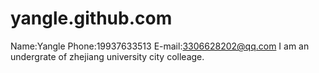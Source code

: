 # yangle.github.com
Name:Yangle
Phone:19937633513
E-mail:3306628202@qq.com
I am an undergrate of zhejiang university city colleage.

